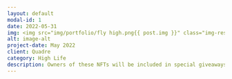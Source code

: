 ```yaml
---
layout: default
modal-id: 1
date: 2022-05-31
img: <img src="img/portfolio/fly high.png{{ post.img }}" class="img-responsive" alt="{{ post.alt }}">
alt: image-alt
project-date: May 2022
client: Quadre
category: High Life
description: Owners of these NFTs will be included in special giveaways, free airdrops from our second collection + more to come. Follow @HighLifeNFTs on Twitter
---
```

